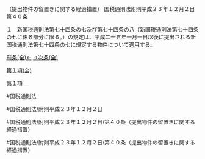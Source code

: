 （提出物件の留置きに関する経過措置）
国税通則法附則平成２３年１２月２日第４０条

１　新国税通則法第七十四条の七及び第七十四条の八（新国税通則法第七十四条の七に係る部分に限る。）の規定は、平成二十五年一月一日以後に提出される新国税通則法第七十四条の七に規定する物件について適用する。

[前条(全)←](国税通則法＿＿＿＿附則平成２３年１２月２日第３９条_.md)    [→次条(全)](国税通則法＿＿＿＿附則平成２３年１２月２日第４１条_.md)

[第１項(全)](国税通則法＿＿＿＿附則平成２３年１２月２日第４０条第１項_.md)  

[第１項 　 ](国税通則法＿＿＿＿附則平成２３年１２月２日第４０条第１項.md)  

#国税通則法

#国税通則法/附則平成２３年１２月２日

#国税通則法/附則平成２３年１２月２日/第４０条（提出物件の留置きに関する経過措置）

#国税通則法/附則平成２３年１２月２日/第４０条（提出物件の留置きに関する経過措置）

